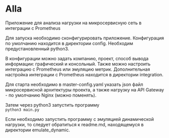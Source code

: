 # Аlla

Приложение для анализа нагрузки на микросервисную сеть в интеграции с Prometheus

Для запуска необходимо сконфигурировать приложение. 
Конфигурация по умолчанию находится в директории config.
Необходим предустановленный python3.

В конфигурации можно задать компанию, проект, способ вывода информации: графический и консольный.
Также можно настроить интеграцию с Prometheus или эмуляцию метрик.
Дополнительная настройка интеграции с Prometheus находится в директории integration.

Для старта необходимо в master-config.yaml указать json файл микросервисной архитектуры проекта,
а также нагрузку на API Gateway -  по умолчанию Nginx (можно поменять).

Затем через python3 запустить программу  
`python3 main.py`

Если необходимо запустить программу с эмуляцией динамической нагрузки, то следует обратиться к
readme.md, находящемуся в директории emulate_dynamic.
 

